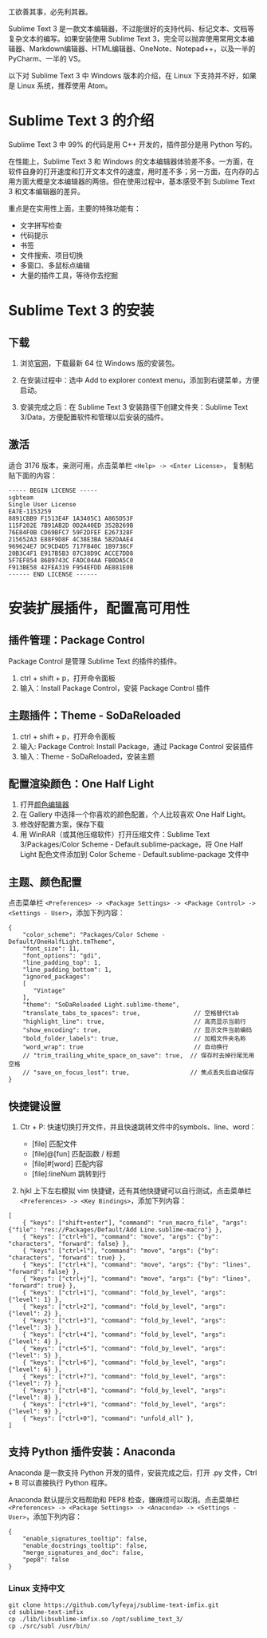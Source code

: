 
工欲善其事，必先利其器。

Sublime Text 3 是一款文本编辑器，不过能很好的支持代码、标记文本、文档等复杂文本的编写。如果安装使用 Sublime Text 3，完全可以抛弃使用常用文本编辑器、Markdown编辑器、HTML编辑器、OneNote、Notepad++，以及一半的 PyCharm、一半的 VS。

以下对 Sublime Text 3 中 Windows 版本的介绍，在 Linux 下支持并不好，如果是 Linux 系统，推荐使用 Atom。

# Sublime Text 3 的介绍

Sublime Text 3 中 99% 的代码是用 C++ 开发的，插件部分是用 Python 写的。

在性能上，Sublime Text 3 和 Windows 的文本编辑器体验差不多。一方面，在软件自身的打开速度和打开文本文件的速度，用时差不多；另一方面，在内存的占用方面大概是文本编辑器的两倍。但在使用过程中，基本感受不到 Sublime Text 3 和文本编辑器的差异。

重点是在实用性上面，主要的特殊功能有：

* 文字拼写检查
* 代码提示
* 书签
* 文件搜索、项目切换
* 多窗口、多鼠标点编辑
* 大量的插件工具，等待你去挖掘

# Sublime Text 3 的安装

## 下载

1. 浏览[官网](http://www.sublimetext.com/)，下载最新 64 位 Windows 版的安装包。

2. 在安装过程中：选中 Add to explorer context menu，添加到右键菜单，方便启动。

3. 安装完成之后：在 Sublime Text 3 安装路径下创建文件夹：Sublime Text 3/Data，方便配置软件和管理以后安装的插件。

## 激活

适合 3176 版本，亲测可用，点击菜单栏 `<Help> -> <Enter License>`， 复制粘贴下面的内容：

    ----- BEGIN LICENSE -----
    sgbteam
    Single User License
    EA7E-1153259
    8891CBB9 F1513E4F 1A3405C1 A865D53F
    115F202E 7B91AB2D 0D2A40ED 352B269B
    76E84F0B CD69BFC7 59F2DFEF E267328F
    215652A3 E88F9D8F 4C38E3BA 5B2DAAE4
    969624E7 DC9CD4D5 717FB40C 1B9738CF
    20B3C4F1 E917B5B3 87C38D9C ACCE7DD8
    5F7EF854 86B9743C FADC04AA FB0DA5C0
    F913BE58 42FEA319 F954EFDD AE881E0B
    ------ END LICENSE ------

# 安装扩展插件，配置高可用性

## 插件管理：Package Control

Package Control 是管理 Sublime Text 的插件的插件。

1. ctrl + shift + p，打开命令面板
2. 输入：Install Package Control，安装 Package Control 插件

## 主题插件：Theme - SoDaReloaded

1. ctrl + shift + p，打开命令面板
2. 输入: Package Control: Install Package，通过 Package Control 安装插件
3. 输入：Theme - SoDaReloaded，安装主题

## 配置渲染颜色：One Half Light

1. 打开[颜色编辑器](http://tmtheme-editor.herokuapp.com)
2. 在 Gallery 中选择一个你喜欢的颜色配置，个人比较喜欢 One Half Light。
3. 修改好配置方案，保存下载
4. 用 WinRAR（或其他压缩软件）打开压缩文件：Sublime Text 3/Packages/Color Scheme - Default.sublime-package，将 One Half Light 配色文件添加到 Color Scheme - Default.sublime-package 文件中

## 主题、颜色配置

点击菜单栏 `<Preferences> -> <Package Settings> -> <Package Control> -> <Settings - User>`，添加下列内容：

    {
        "color_scheme": "Packages/Color Scheme - Default/OneHalfLight.tmTheme",
        "font_size": 11,
        "font_options": "gdi",
        "line_padding_top": 1,
        "line_padding_bottom": 1,
        "ignored_packages":
        [
           "Vintage"
        ],
        "theme": "SoDaReloaded Light.sublime-theme",
        "translate_tabs_to_spaces": true,               // 空格替代tab
        "highlight_line": true,                         // 高亮显示当前行
        "show_encoding": true,                          // 显示文件当前编码
        "bold_folder_labels": true,                     // 加粗文件夹名称
        "word_wrap": true                               // 自动换行
        // "trim_trailing_white_space_on_save": true,  // 保存时去掉行尾无用空格
        // "save_on_focus_lost": true,                 // 焦点丢失后自动保存
    }
    
## 快捷键设置

1. Ctr + P:  快速切换打开文件，并且快速跳转文件中的symbols、line、word：
    * [file]            匹配文件
    * [file]@[fun]      匹配函数 / 标题
    * [file]#[word]     匹配内容
    * [file]:lineNum    跳转到行

2. hjkl 上下左右模拟 vim 快捷键，还有其他快捷键可以自行测试，点击菜单栏 `<Preferences> -> <Key Bindings>`，添加下列内容：

```
[
    { "keys": ["shift+enter"], "command": "run_macro_file", "args": {"file": "res://Packages/Default/Add Line.sublime-macro"} },
    { "keys": ["ctrl+h"], "command": "move", "args": {"by": "characters", "forward": false} },
    { "keys": ["ctrl+l"], "command": "move", "args": {"by": "characters", "forward": true} },
    { "keys": ["ctrl+k"], "command": "move", "args": {"by": "lines", "forward": false} },
    { "keys": ["ctrl+j"], "command": "move", "args": {"by": "lines", "forward": true} },
    { "keys": ["ctrl+1"], "command": "fold_by_level", "args": {"level": 1} },
    { "keys": ["ctrl+2"], "command": "fold_by_level", "args": {"level": 2} },
    { "keys": ["ctrl+3"], "command": "fold_by_level", "args": {"level": 3} },
    { "keys": ["ctrl+4"], "command": "fold_by_level", "args": {"level": 4} },
    { "keys": ["ctrl+5"], "command": "fold_by_level", "args": {"level": 5} },
    { "keys": ["ctrl+6"], "command": "fold_by_level", "args": {"level": 6} },
    { "keys": ["ctrl+7"], "command": "fold_by_level", "args": {"level": 7} },
    { "keys": ["ctrl+8"], "command": "fold_by_level", "args": {"level": 8} },
    { "keys": ["ctrl+9"], "command": "fold_by_level", "args": {"level": 9} },
    { "keys": ["ctrl+0"], "command": "unfold_all" },
]
```

## 支持 Python 插件安装：Anaconda

Anaconda 是一款支持 Python 开发的插件，安装完成之后，打开 .py 文件，Ctrl + B 可以直接执行 Python 程序。

Anaconda 默认提示文档帮助和 PEP8 检查，嫌麻烦可以取消。点击菜单栏 `<Preferences> -> <Package Settings> -> <Anaconda> -> <Settings - User>`，添加下列内容：

    {
        "enable_signatures_tooltip": false,
        "enable_docstrings_tooltip": false,
        "merge_signatures_and_doc": false,
        "pep8": false
    }

### Linux 支持中文

    git clone https://github.com/lyfeyaj/sublime-text-imfix.git
    cd sublime-text-imfix
    cp ./lib/libsublime-imfix.so /opt/sublime_text_3/
    cp ./src/subl /usr/bin/


